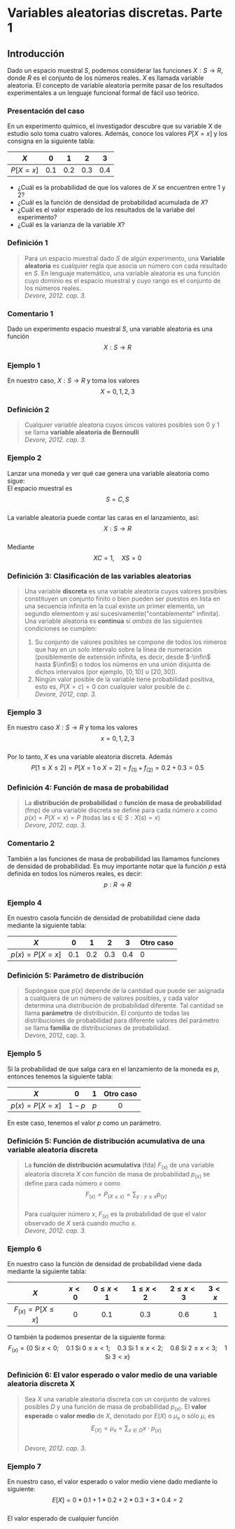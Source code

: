 # Variables aleatorias discretas. Parte 1

## Introducción

Dado un espacio muestral $S$, podemos considerar las funciones $X:S\to R$, donde $R$ es el conjunto de los números reales. $X$ es llamada variable aleatoria. El concepto de variable aleatoria permite pasar de los resultados experimentales a un lenguaje funcional formal de fácil uso teórico.

### Presentación del caso

En un experimento químico, el investigador descubre que su variable X de estudio solo toma cuatro valores. Además, conoce los valores $P[X=x]$ y los consigna en la siguiente tabla:

$X$         | 0     | 1     | 2     | 3
:----:      |:----: |:----: |:----: |:----:
 $P[X=x]$   | 0.1   | 0.2   | 0.3   | 0.4

+ ¿Cuál es la probabilidad de que los valores de $X$ se encuentren entre 1 y 2?
+ ¿Cuál es la función de densidad de probabilidad acumulada de $X$?
+ ¿Cuál es el valor esperado de los resultados de la variabe del experimento?
+ ¿Cuál es la varianza de la variable $X$?

### Definición 1

> Para un espacio muestral dado $S$ de  algún experimento, una **Variable aleatoria** es cualquier regla que asocia un número con cada resultado en $S$. En lenguaje matemático, una variable aleatoria es una función cuyo dominio es el espacio muestral y cuyo rango es el conjunto de los números reales.  
> *Devore, 2012. cap. 3.*

### Comentario 1

Dado un experimento espacio muestral $S$, una variable aleatoria es una función  
$$X:S\to R$$

### Ejemplo 1

En nuestro caso, $X:S\to R$ y toma los valores  
$$X=0, 1, 2, 3$$

### Definición 2

> Cualquier variable aleatoria cuyos únicos valores posibles son 0 y 1 se llama **variable aleatoria de Bernoulli**  
> *Devore, 2012. cap. 3.*

### Ejemplo 2

Lanzar una moneda y ver qué cae genera una variable aleatoria como sigue:  
El espacio muestral es  
$$S=C, S$$  
La variable aleatoria puede contar las caras en el lanzamiento, así:  
$$X:S\to R$$  
Mediante  
$$XC=1,\quad XS=0$$

### Definición 3: Clasificación de las variables aleatorias

> Una variable **discreta** es una variable aleatoria cuyos valores posibles constituyen un conjunto finito o bien pueden ser puestos en lista en una secuencia infinita en la cual existe un primer elemento, un segundo elementom y así sucesivamente("contablemente" infinita).  
> Una variable aleatoria es **continua** si *ambas* de las siguientes condiciones se cumplen:  
>  
> 1. Su conjunto de valores posibles se compone de todos los nimeros que hay en un solo intervalo sobre la línea de numeración (posiblemente de extensión infinita, es decir, desde $-\infin$ hasta $\infin$) o todos los números en una unión disjunta de dichos intervalos (por ejemplo, $[0, 10]\cup[20, 30]$).  
> 2. Ningún valor posible de la variable tiene probabilidad positiva, esto es, $P(X=c)=0$ con cualquier valor posible de $c$.  
> *Devore, 2012, cap. 3.*

### Ejemplo 3

En nuestro caso $X:S\to R$ y toma los valores  
$$x=0, 1, 2, 3$$  
Por lo tanto, $X$ es una variable aleatoria discreta. Además  
$$P[1\leq X\leq 2]=P[X=1\text{ o }X=2]=f_{(1)}+f_{(2)}=0.2+0.3=0.5$$

### Definición 4: Función de masa de probabilidad

> La **distribución de probabilidad** o **función de masa de probabilidad** (fmp) de una variable discreta se define para cada número $x$ como $p(x)=P(X=x)=P$ (todas las $s\in S:X(s)=x$)  
> *Devore, 2012. cap. 3.*

### Comentario 2

También a las funciones de masa de probabilidad las llamamos funciones de densidad de probabilidad. Es muy importante notar que la función $p$ está  definida en todos los números reales, es decir:  
$$p:R\to R$$

### Ejemplo 4

En nuestro casola función de densidad de probabilidad ciene dada mediante la siguiente tabla:  

$X$             | 0     | 1     | 2     | 3     | Otro caso
 ----           | ----  | ----  | ----  | ----  | ----
 $p(x)=P[X=x]$  | 0.1   | 0.2   | 0.3   | 0.4   | 0

### Definición 5: Parámetro de distribución

> Supóngase que $p(x)$ depende de la cantidad que puede ser asignada a cualquiera de un número de valores posibles, y cada valor determina una distribución de probabilidad diferente. Tal cantidad se llama **parámetro** de distribución. El conjunto de todas las distribuciones de probabilidad para diferente valores del parámetro se llama **familia** de distribuciones de probabilidad.  
> Devore, 2012, cap. 3.

### Ejemplo 5

Si la probabilidad de que salga cara en el lanzamiento de la moneda es $p$, entonces tenemos la siguiente tabla:  

$X$             | 0     | 1     | Otro caso
:----:          |:----: |:----: |:----:
 $p(x)=P[X=x]$  | $1-p$ | $p$   | 0

En este caso, tenemos el valor $p$ como un parámetro.

### Definición 5: Función de distribución acumulativa de una variable aleatoria discreta

> La **función de distribución acumulativa** (fda) $F_{(x)}$ de una variable aleatoria discreta $X$ con función de masa de probabilidad $p_{(x)}$ se define para cada número $x$ como  
> $$F_{(x)}=P_{(X\leq x)}=\sum_{y:y\leq x}p_{(y)}$$  
> Para cualquier número $x$, $F_{(x)}$ es la probabilidad de que el valor observado de $X$ será cuando mucho $x$.  
> *Devore, 2012. cap. 3.*

### Ejemplo 6

En nuestro caso la función de densidad de probabilidad viene dada mediante la siguiente tabla:  

$X$ | $x<0$ | $0\leq x<1$ | $1\leq x<2$ | $2\leq x<3$ | $3<x$
:----:|:----:|:----:|:----:|:----:|:----:
 $F_{(x)}=P[X\leq x]$ | 0 | 0.1 | 0.3 | 0.6 | 1

O también la podemos presentar de la siguiente forma:  
$$F_{(x)}=\{0\text{ Si }x<0;\quad0.1\text{ Si }0\leq x<1;\quad0.3\text{ Si }1\leq x<2;\quad0.6\text{ Si }2\leq x<3;\quad1\text{ Si }3<x\}$$

### Definición 6: El valor esperado o valor medio de una variable aleatoria discreta X

> Sea $X$ una variable aleatoria discreta con un conjunto de valores posibles $D$ y una función de masa de probabilidad $p_{(x)}$. El **valor esperado** o **valor medio** de $X$, denotado por $E{(X)}$ o $\mu_x$ o sólo $\mu$, es  
> $$E_{(X)}=\mu_x=\sum_{x\in D}x\cdot p_{(x)}$$  
> *Devore, 2012. cap. 3.*

### Ejemplo 7

En nuestro caso, el valor esperado o valor medio viene dado mediante lo siguiente:  
$$E[X]=0*0.1+1*0.2+2*0.3+3*0.4=2$$  
El valor esperado de cualquier función